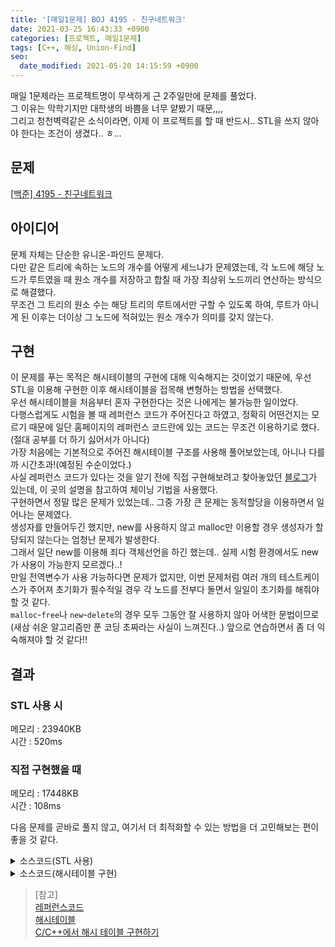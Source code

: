 ```yaml
---
title: '[매일1문제] BOJ 4195 - 친구네트워크'
date: 2021-03-25 16:43:33 +0900
categories: [프로젝트, 매일1문제]
tags: [C++, 해싱, Union-Find]
seo:
  date_modified: 2021-05-20 14:15:59 +0900
---
```


매일 1문제라는 프로젝트명이 무색하게 근 2주일만에 문제를 풀었다.  
그 이유는 막학기지만 대학생의 바쁨을 너무 얕봤기 때문,,,,  
그리고 청천벽력같은 소식이라면, 이제 이 프로젝트를 할 때 반드시.. STL을 쓰지 않아야 한다는 조건이 생겼다.. ㅎ...

## 문제

[[백준] 4195 - 친구네트워크](https://www.acmicpc.net/problem/4195)

## 아이디어

문제 자체는 단순한 유니온-파인드 문제다.  
다만 같은 트리에 속하는 노드의 개수를 어떻게 세느냐가 문제였는데, 각 노드에 해당 노드가 루트였을 때 원소 개수를 저장하고 합칠 때 가장 최상위 노드끼리 연산하는 방식으로 해결했다.  
무조건 그 트리의 원소 수는 해당 트리의 루트에서만 구할 수 있도록 하여, 루트가 아니게 된 이후는 더이상 그 노드에 적혀있는 원소 개수가 의미를 갖지 않는다.

## 구현

이 문제를 푸는 목적은 해시테이블의 구현에 대해 익숙해지는 것이었기 때문에, 우선 STL을 이용해 구현한 이후 해시테이블을 접목해 변형하는 방법을 선택했다.  
우선 해시테이블을 처음부터 혼자 구현한다는 것은 나에게는 불가능한 일이었다.  
다행스럽게도 시험을 볼 때 레퍼런스 코드가 주어진다고 하였고, 정확히 어떤건지는 모르기 때문에 일단 홈페이지의 레퍼런스 코드란에 있는 코드는 무조건 이용하기로 했다.(절대 공부를 더 하기 싫어서가 아니다)  
가장 처음에는 기본적으로 주어진 해시테이블 구조를 사용해 풀어보았는데, 아니나 다를까 시간초과!(예정된 수순이었다.)  
사실 레퍼런스 코드가 있다는 것을 알기 전에 직접 구현해보려고 찾아놓았던 [블로그](https://www.crocus.co.kr/1147)가 있는데, 이 곳의 설명을 참고하여 체이닝 기법을 사용했다.  
구현하면서 정말 많은 문제가 있었는데.. 그중 가장 큰 문제는 동적할당을 이용하면서 일어나는 문제였다.  
생성자를 만들어두긴 했지만, new를 사용하지 않고 malloc만 이용할 경우 생성자가 할당되지 않는다는 엄청난 문제가 발생한다.  
그래서 일단 new를 이용해 죄다 객체선언을 하긴 했는데.. 실제 시험 환경에서도 new가 사용이 가능한지 모르겠다..!  
만일 전역변수가 사용 가능하다면 문제가 없지만, 이번 문제처럼 여러 개의 테스트케이스가 주어져 초기화가 필수적일 경우 각 노드를 전부다 돌면서 일일이 초기화를 해줘야 할 것 같다.  
`malloc`-`free`나 `new`-`delete`의 경우 모두 그동안 잘 사용하지 않아 어색한 문법이므로(새삼 쉬운 알고리즘만 푼 코딩 초짜라는 사실이 느껴진다..) 앞으로 연습하면서 좀 더 익숙해져야 할 것 같다!!

## 결과

### STL 사용 시

메모리 : 23940KB  
시간 : 520ms

### 직접 구현했을 때

메모리 : 17448KB   
시간 : 108ms   

다음 문제를 곧바로 풀지 않고, 여기서 더 최적화할 수 있는 방법을 더 고민해보는 편이 좋을 것 같다.   

<details>
  <summary> 소스코드(STL 사용) </summary>
    <div markdown="1">

```c++
#include <iostream>
#include <string>
#include <map>
#include <algorithm>
using namespace std;
typedef pair<string, int> P;

map<string, P> par;

P find(string x) {
    if (par.find(x) == par.end()) {
        return par[x] = { x, 1 };
    }
    else if (par[x].first == x) {
        return par[x];
    }
    return par[x] = find(par[x].first);
}

void merge(string x, string y) {
    P xp = find(x), yp = find(y);
    par[yp.first].second += xp.second;
    yp.second += xp.second;
    par[xp.first] = yp;
}

int main(void) {
    ios_base::sync_with_stdio(0); cin.tie(0); cout.tie(0);
    int T;
    cin >> T;
    while (T--) {
        par.clear();
        int f;
        cin >> f;
        for (int i = 0; i < f; i++) {
            string s1, s2;
            cin >> s1 >> s2;
            if (find(s1).first != find(s2).first) {
                merge(s1, s2);
            }
            cout << find(s1).second << "\n";
        }

    }
    return 0;
}
```

</div>
</details>

<details>
  <summary> 소스코드(해시테이블 구현) </summary>
    <div markdown="1">

```c++
#include <iostream>
#include <stdlib.h>
#define MAX_KEY 20
#define MAX_TABLE 200005

typedef struct Hash
{
    char key[MAX_KEY + 1];
    Hash* next, * parent;
    int cnt;
    Hash() {
        next = nullptr;
        parent = nullptr;
        key[0] = NULL;
        cnt = 1;
    }
}Hash;

Hash* tb;
int par[MAX_TABLE][2]; // [0]:par [1]:cnt

unsigned long hash(const char* str)
{
    unsigned long hash = 401;
    int c;

    while (*str != '\0') {
		hash = ((hash << 4) + (int)(*str)) % MAX_TABLE;
		str++;
	}

    return hash % MAX_TABLE;
}

bool stringCompare(const char* x, const char* y) {
    bool rtn = true; // 같을 경우
    int i = 0;
    for (i = 0; x[i] && y[i]; i++) {
        if (x[i] != y[i]) {
            rtn = false;
            return rtn;
        }
    }
    if (x[i] != y[i]) {
        rtn = false;
    }
    return rtn;
}

void stringCopy(char* dist, const char* value) {
    int i = 0;
    for (i = 0; value[i]; i++) {
        dist[i] = value[i];
    }
    dist[i] = NULL;
}

Hash* findNode(const char* key)
{
    unsigned long h = hash(key);
    Hash* it = &tb[h];
    while (it->key[0] != 0)
    {
        if (stringCompare(it->key, key)) {
            return it;
        }
        if (it->next == nullptr) {
            return nullptr;
        }
        it = it->next;
    }
}

Hash* add(const char* key)
{
    unsigned long h = hash(key);
    Hash* rtn;

    if (stringCompare(tb[h].key, key)) {
        return nullptr;
    }

    if (tb[h].key[0] != 0) {
        Hash* it = &tb[h];
        while (it->next) {
            it = it->next;
        }
        Hash* node = new Hash;
        stringCopy(node->key, key);
        it->next = node;
        rtn = node;
    }

    else {
        stringCopy(tb[h].key, key);
        rtn = &tb[h];
    }
    rtn->parent = rtn;
    return rtn;
}

Hash* find(const char* x) {
    Hash* it = findNode(x);
    if (it == nullptr) {
        it = add(x);
        return it;
    }
    else if (it->parent == it) {
        return it;
    }
    Hash* rtn = find(it->parent->key);
    it->parent = rtn;
    return rtn;
}

void merge(const char* x, const char* y) {
    Hash* xp = find(x), * yp = find(y);
    yp->cnt += xp->cnt;
    xp->parent = yp->parent;
    xp->cnt = yp->cnt;
}

int main(void) {
    int T;
    scanf("%d", &T);
    while (T--) {
        tb = new Hash[MAX_TABLE];
        //tb = (Hash*)malloc(sizeof(Hash) * MAX_TABLE);
        int f;
        scanf("%d", &f);
        for (int i = 0; i < f; i++) {
            char s1[25] = { NULL, }, s2[25] = { NULL, };
            scanf("%s %s", s1, s2);
            if (find(s1)->key != find(s2)->key) {
                merge(s1, s2);
            }
            printf("%d\n", find(s1)->cnt);
        }
        //free(tb);
        delete[] tb;
    }
    return 0;
}
```

</div>
</details>
   
> [참고]  
> [레퍼런스코드](https://swexpertacademy.com/main/code/referenceCode/referenceCodeDetail.do?referenceId=HASH&category=undefined)  
> [해시테이블](https://www.crocus.co.kr/1147)  
> [C/C++에서 해시 테이블 구현하기](https://twpower.github.io/139-hash-table-implementation-in-cpp)

